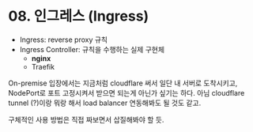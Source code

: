 # 08. 인그레스 (Ingress)


* Ingress: reverse proxy 규칙
* Ingress Controller: 규칙을 수행하는 실제 구현체
    * __nginx__
    * Traefik

On-premise 입장에서는 지금처럼 cloudflare 써서 일단 내 서버로 도착시키고, NodePort로 포트 고정시켜서 받으면 되는게 아닌가 싶기는 하다.
아님 cloudflare tunnel (?)이랑 뭐랑 해서 load balancer 연동해봐도 될 것도 같고.

구체적인 사용 방법은 직접 짜보면서 삽질해봐야 할 듯.
